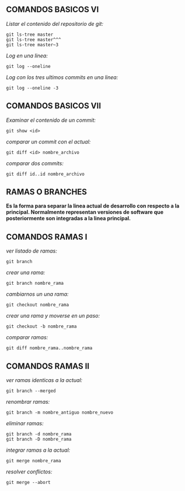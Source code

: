 ## COMANDOS BASICOS VI

*Listar el contenido del repositorio de git:*

~~~
git ls-tree master 
git ls-tree master^^^
git ls-tree master~3
~~~

*Log en una linea:*

`git log --oneline`

*Log con los tres ultimos commits en una linea:*

`git log --oneline -3`

## COMANDOS BASICOS VII

*Examinar el contenido de un commit:*

`git show <id>`

*comparar un commit con el actual:*

`git diff <id> nombre_archivo`

*comparar dos commits:*

`git diff id..id nombre_archivo`

## RAMAS O BRANCHES

**Es la forma para separar la linea actual de desarrollo con respecto a la principal. Normalmente representan versiones de software que posteriormente son integradas a la linea principal.**

## COMANDOS RAMAS I

*ver listado de ramas:*

`git branch`

*crear una rama:*

`git branch nombre_rama`

*cambiarnos un una rama:*

`git checkout nombre_rama`

*crear una rama y moverse en un paso:*

`git checkout -b nombre_rama`

*comparar ramas:*

`git diff nombre_rama..nombre_rama`

## COMANDOS RAMAS II

*ver ramas identicas a la actual:*

`git branch --merged`

*renombrar ramas:*

`git branch -m nombre_antiguo nombre_nuevo`

*eliminar ramas:*

~~~
git branch -d nombre_rama
git branch -D nombre_rama
~~~

*integrar ramas a la actual:*

`git merge nombre_rama`

*resolver conflictos:*

`git merge --abort`





